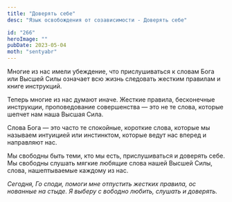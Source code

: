 ```yaml
---
title: "Доверять себе"
desc: "Язык освобождения от созависимости - Доверять себе"

id: "266"
heroImage: ""
pubDate: 2023-05-04
moth: "sentyabr"
---
```


Многие из нас имели убеждение, что прислушиваться к словам Бога или Высшей
Силы означает всю жизнь следовать жестким правилам и книге инструкций.

Теперь многие из нас думают иначе. Жесткие правила, бесконечные инструкции,
проповедование совершенства — это не те слова, которые шепчет нам наша Высшая
Сила.

Слова Бога — это часто те спокойные, короткие слова, которые мы называем
интуицией или инстинктом, которые ведут нас вперед и направляют нас.

Мы свободны быть теми, кто мы есть, прислушиваться и доверять себе. Мы
свободны слушать мягкие любящие слова нашей Высшей Силы, слова, нашептываемые
каждому из нас.

_Сегодня,_ _Го_ _споди,_ _помоги_ _мне_ _отпустить_ _жестких_ _правила,_ _ос_
_нованные_ _на_ _стыде._ _Я_ _выберу_ _с_ _вободно_ _любить,_ _слушать_ _и_
_доверять._
